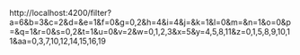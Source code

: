 http://localhost:4200/filter?a=6&b=3&c=2&d=&e=1&f=0&g=0,2&h=4&i=4&j=&k=1&l=0&m=&n=1&o=0&p=&q=1&r=0&s=0,2&t=1&u=0&v=2&w=0,1,2,3&x=5&y=4,5,8,11&z=0,1,5,8,9,10,11&aa=0,3,7,10,12,14,15,16,19